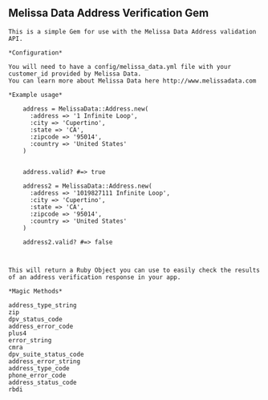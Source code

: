 Melissa Data Address Verification Gem
---
	This is a simple Gem for use with the Melissa Data Address validation API.
	
	*Configuration*
	
	You will need to have a config/melissa_data.yml file with your customer_id provided by Melissa Data.
	You can learn more about Melissa Data here http://www.melissadata.com
	
	*Example usage*
	
		address = MelissaData::Address.new(
		  :address => '1 Infinite Loop', 
		  :city => 'Cupertino', 
		  :state => 'CA', 
		  :zipcode => '95014',
		  :country => 'United States'
		)
		
		
		address.valid? #=> true
		
		address2 = MelissaData::Address.new(
		  :address => '1019827111 Infinite Loop', 
		  :city => 'Cupertino', 
		  :state => 'CA', 
		  :zipcode => '95014',
		  :country => 'United States'
		)
		
		address2.valid? #=> false
		
		
		
	This will return a Ruby Object you can use to easily check the results
	of an address verification response in your app.
	
	*Magic Methods*
	
	address_type_string
	zip
	dpv_status_code
	address_error_code
	plus4
	error_string
	cmra
	dpv_suite_status_code
	address_error_string
	address_type_code
	phone_error_code
	address_status_code
	rbdi